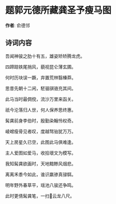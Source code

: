 # 题郭元德所藏龚圣予瘦马图

**作者**: 俞德邻

## 诗词内容

吾闻神骏之肋十有五，雄姿矫矫腾龙虎。

四蹄踣铁尾捎风，藐视昆仑薄玄圃。

何时历块误一蹶，弃置荒林翳榛莽。

思昔先朝十二闲，駓骃骐骆充其间。

此马当时最倜傥，流沙万里来函关。

祇今沦落归人世，何人保养思终惠。

髯龚前身李伯时，殷勤染翰怜权奇。

崚嶒瘦骨见者叹，度越驽骀犹万万。

天上房星久已空，此图此马俱难逢。

主人爱图如爱马，收拾瓌文为模写。

我知髯龚欲画时，天地黯黪风烟悲。

离离禾黍今如此，谁识羸骖真𫘧駬。

明年野外春草平，瑶池八骏还争鸣。

此时更倩髯龚笔，一扫𥬞云龙八尺。

